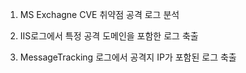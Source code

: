 1. MS Exchagne CVE 취약점 공격 로그 분석

2. IIS로그에서 특정 공격 도메인을 포함한 로그 축출

3. MessageTracking 로그에서 공격지 IP가 포함된 로그 축출
